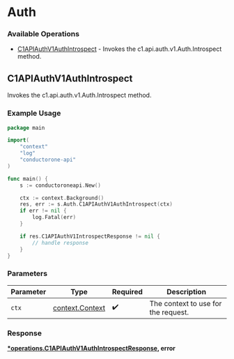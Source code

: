 # Auth

### Available Operations

* [C1APIAuthV1AuthIntrospect](#c1apiauthv1authintrospect) - Invokes the c1.api.auth.v1.Auth.Introspect method.

## C1APIAuthV1AuthIntrospect

Invokes the c1.api.auth.v1.Auth.Introspect method.

### Example Usage

```go
package main

import(
	"context"
	"log"
	"conductorone-api"
)

func main() {
    s := conductoroneapi.New()

    ctx := context.Background()
    res, err := s.Auth.C1APIAuthV1AuthIntrospect(ctx)
    if err != nil {
        log.Fatal(err)
    }

    if res.C1APIAuthV1IntrospectResponse != nil {
        // handle response
    }
}
```

### Parameters

| Parameter                                             | Type                                                  | Required                                              | Description                                           |
| ----------------------------------------------------- | ----------------------------------------------------- | ----------------------------------------------------- | ----------------------------------------------------- |
| `ctx`                                                 | [context.Context](https://pkg.go.dev/context#Context) | :heavy_check_mark:                                    | The context to use for the request.                   |


### Response

**[*operations.C1APIAuthV1AuthIntrospectResponse](../../models/operations/c1apiauthv1authintrospectresponse.md), error**

